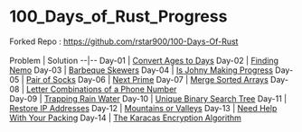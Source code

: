 # 100_Days_of_Rust_Progress
Forked Repo : https://github.com/rstar900/100-Days-Of-Rust
<br>
<br>
Problem | Solution
--|--
Day-01 | [Convert Ages to Days](https://github.com/rstar900/100-Days-Of-Rust/tree/main/Week-01/Day-01_Convert-Ages-To-Days)
Day-02 | [Finding Nemo](https://github.com/rstar900/100-Days-Of-Rust/tree/main/Week-01/Day-02_Finding-Nemo)
Day-03 | [Barbeque Skewers](https://github.com/rstar900/100-Days-Of-Rust/tree/main/Week-01/Day-03_Barbecue-Skewers)
Day-04 | [Is Johny Making Progress](https://github.com/rstar900/100-Days-Of-Rust/tree/main/Week-01/Day-04_Is-Johnny-Making-Progress)
Day-05 | [Pair of Socks](https://github.com/rstar900/100-Days-Of-Rust/tree/main/Week-01/Day-05_Pair-Of-Socks)
Day-06 | [Next Prime](https://github.com/rstar900/100-Days-Of-Rust/tree/main/Week-01/Day-06_Next-Prime)
Day-07 | [Merge Sorted Arrays](https://github.com/rstar900/100-Days-Of-Rust/tree/main/Week-01/Day-07_Merge-Sorted-Array)
Day-08 | [Letter Combinations of a Phone Number](https://github.com/rstar900/100-Days-Of-Rust/tree/main/Week-02/Day-08_Letter-Combinations-Of-A-Phone-Number)  
Day-09 | [Trapping Rain Water](https://github.com/rstar900/100-Days-Of-Rust/tree/main/Week-02/Day-09_Trapping-Rain-Water)
Day-10 | [Unique Binary Search Tree](https://github.com/rstar900/100-Days-Of-Rust/tree/main/Week-02/Day-10_Unique-Binary-Search-Trees)
Day-11 | [Restore IP Addresses](https://github.com/rstar900/100-Days-Of-Rust/tree/main/Week-02/Day-11_Restore-IP-Addresses) 
Day-12 | [Mountains or Valleys](https://github.com/rstar900/100-Days-Of-Rust/tree/main/Week-02/Day-12_Mountains_And_Valleys)
Day-13 | [Need Help With Your Packing](https://github.com/rstar900/100-Days-Of-Rust/tree/main/Week-02/Day-13_Need-Help-With-Packing)
Day-14 | [The Karacas Encryption Algorithm](https://github.com/rstar900/100-Days-Of-Rust/tree/main/Week-02/Day-14_Karacas-Encryption-Algorithm)
